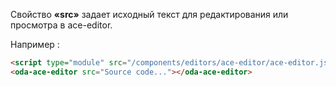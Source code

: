 Свойство **«src»** задает исходный текст для редактирования или просмотра в ace-editor.

Например :

```html _run_line_edit_loadoda_[page-with-oda-ace-editor.html]
<script type="module" src="/components/editors/ace-editor/ace-editor.js"></script>
<oda-ace-editor src="Source code..."></oda-ace-editor>
```
